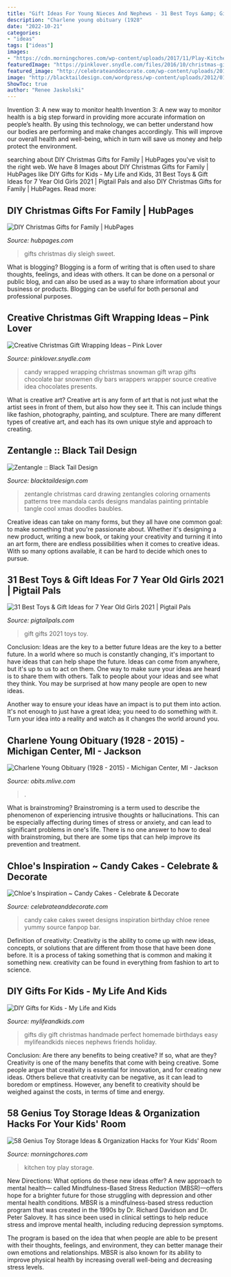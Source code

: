 ```yaml
---
title: "Gift Ideas For Young Nieces And Nephews - 31 Best Toys &amp; Gift Ideas For 7 Year Old Girls 2021"
description: "Charlene young obituary (1928"
date: "2022-10-21"
categories:
- "ideas"
tags: ["ideas"]
images:
- "https://cdn.morningchores.com/wp-content/uploads/2017/11/Play-Kitchen.jpg"
featuredImage: "https://pinklover.snydle.com/files/2016/10/christmas-gift-wrapping-ideas-for-chocolate-bar.jpg"
featured_image: "http://celebrateanddecorate.com/wp-content/uploads/2012/12/000_0007.20135715-768x1024.jpg"
image: "http://blacktaildesign.com/wordpress/wp-content/uploads/2012/01/webDSCN1650.jpg"
ShowToc: true
author: "Renee Jaskolski"
---
```



Invention 3: A new way to monitor health
Invention 3: A new way to monitor health is a big step forward in providing more accurate information on people’s health. By using this technology, we can better understand how our bodies are performing and make changes accordingly. This will improve our overall health and well-being, which in turn will save us money and help protect the environment.

	

		
searching about DIY Christmas Gifts for Family | HubPages you've visit to the right web. We have 8 Images about DIY Christmas Gifts for Family | HubPages like DIY Gifts for Kids - My Life and Kids, 31 Best Toys &amp; Gift Ideas for 7 Year Old Girls 2021 | Pigtail Pals and also DIY Christmas Gifts for Family | HubPages. Read more:
		
    
## DIY Christmas Gifts For Family | HubPages

<img loading=lazy src="https://usercontent2.hubstatic.com/12018947.jpg" onerror="this.onerror=null;this.src='https://tse1.mm.bing.net/th?id=OIP.PkI6I2ZoKkK4VGEdrRh5oQAAAA&amp;pid=15.1';" alt="DIY Christmas Gifts for Family | HubPages">

_Source: hubpages.com_

>gifts christmas diy sleigh sweet. 

	

What is blogging?
Blogging is a form of writing that is often used to share thoughts, feelings, and ideas with others. It can be done on a personal or public blog, and can also be used as a way to share information about your business or products. Blogging can be useful for both personal and professional purposes.

    
## Creative Christmas Gift Wrapping Ideas – Pink Lover

<img loading=lazy src="https://pinklover.snydle.com/files/2016/10/christmas-gift-wrapping-ideas-for-chocolate-bar.jpg" onerror="this.onerror=null;this.src='https://tse1.mm.bing.net/th?id=OIP._OPafE9TjH8wTSqZsYh0fwHaE7&amp;pid=15.1';" alt="Creative Christmas Gift Wrapping Ideas – Pink Lover">

_Source: pinklover.snydle.com_

>candy wrapped wrapping christmas snowman gift wrap gifts chocolate bar snowmen diy bars wrappers wrapper source creative idea chocolates presents. 

	

What is creative art?
Creative art is any form of art that is not just what the artist sees in front of them, but also how they see it. This can include things like fashion, photography, painting, and sculpture. There are many different types of creative art, and each has its own unique style and approach to creating.

    
## Zentangle :: Black Tail Design

<img loading=lazy src="http://blacktaildesign.com/wordpress/wp-content/uploads/2012/01/webDSCN1650.jpg" onerror="this.onerror=null;this.src='https://tse3.mm.bing.net/th?id=OIP.FI3XxGPdmQiqHNN3OqFzjgHaJh&amp;pid=15.1';" alt="Zentangle :: Black Tail Design">

_Source: blacktaildesign.com_

>zentangle christmas card drawing zentangles coloring ornaments patterns tree mandala cards designs mandalas painting printable tangle cool xmas doodles baubles. 

	

Creative ideas can take on many forms, but they all have one common goal: to make something that you're passionate about. Whether it's designing a new product, writing a new book, or taking your creativity and turning it into an art form, there are endless possibilities when it comes to creative ideas. With so many options available, it can be hard to decide which ones to pursue.

    
## 31 Best Toys &amp; Gift Ideas For 7 Year Old Girls 2021 | Pigtail Pals

<img loading=lazy src="https://pigtailpals.com/wp-content/uploads/2018/11/gifts-for-7-year-old-girls.png" onerror="this.onerror=null;this.src='https://tse3.mm.bing.net/th?id=OIP.hrkQYtlAidLM0aPQT2mWuwHaMW&amp;pid=15.1';" alt="31 Best Toys &amp; Gift Ideas for 7 Year Old Girls 2021 | Pigtail Pals">

_Source: pigtailpals.com_

>gift gifts 2021 toys toy. 

	

Conclusion: Ideas are the key to a better future
Ideas are the key to a better future. In a world where so much is constantly changing, it's important to have ideas that can help shape the future. Ideas can come from anywhere, but it's up to us to act on them.
One way to make sure your ideas are heard is to share them with others. Talk to people about your ideas and see what they think. You may be surprised at how many people are open to new ideas.

Another way to ensure your ideas have an impact is to put them into action. It's not enough to just have a great idea; you need to do something with it. Turn your idea into a reality and watch as it changes the world around you.

    
## Charlene Young Obituary (1928 - 2015) - Michigan Center, MI - Jackson

<img loading=lazy src="https://cache.legacy.net/legacy/images/cobrands/jackson/photos/photo_20150109_WM0027669_0_young_charlene_20150109.jpgx?w=600&amp;h=500" onerror="this.onerror=null;this.src='https://tse4.mm.bing.net/th?id=OIP.Ih8i7WcVHAxJYJk7Fm8nVQHaGL&amp;pid=15.1';" alt="Charlene Young Obituary (1928 - 2015) - Michigan Center, MI - Jackson">

_Source: obits.mlive.com_

>. 

	

What is brainstroming?
Brainstroming is a term used to describe the phenomenon of experiencing intrusive thoughts or hallucinations. This can be especially affecting during times of stress or anxiety, and can lead to significant problems in one's life. There is no one answer to how to deal with brainstroming, but there are some tips that can help improve its prevention and treatment.

    
## Chloe&#039;s Inspiration ~ Candy Cakes - Celebrate &amp; Decorate

<img loading=lazy src="http://celebrateanddecorate.com/wp-content/uploads/2012/12/000_0007.20135715-768x1024.jpg" onerror="this.onerror=null;this.src='https://tse2.mm.bing.net/th?id=OIP.WNOMAomjG3Z40JMw2Lxw1AHaJ4&amp;pid=15.1';" alt="Chloe&#039;s Inspiration ~ Candy Cakes - Celebrate &amp; Decorate">

_Source: celebrateanddecorate.com_

>candy cake cakes sweet designs inspiration birthday chloe renee yummy source fanpop bar. 

	

Definition of creativity:
Creativity is the ability to come up with new ideas, concepts, or solutions that are different from those that have been done before. It is a process of taking something that is common and making it something new. creativity can be found in everything from fashion to art to science.

    
## DIY Gifts For Kids - My Life And Kids

<img loading=lazy src="http://mylifeandkids.com/wp-content/uploads/2014/11/diy-gifts-for-kids-500x1024.png" onerror="this.onerror=null;this.src='https://tse2.mm.bing.net/th?id=OIP.eFnNE6WWMGTPE2gAw4llDQHaPK&amp;pid=15.1';" alt="DIY Gifts for Kids - My Life and Kids">

_Source: mylifeandkids.com_

>gifts diy gift christmas handmade perfect homemade birthdays easy mylifeandkids nieces nephews friends holiday. 

	

Conclusion: Are there any benefits to being creative? If so, what are they?
Creativity is one of the many benefits that come with being creative. Some people argue that creativity is essential for innovation, and for creating new ideas. Others believe that creativity can be negative, as it can lead to boredom or emptiness. However, any benefit to creativity should be weighed against the costs, in terms of time and energy.

    
## 58 Genius Toy Storage Ideas &amp; Organization Hacks For Your Kids&#039; Room

<img loading=lazy src="https://cdn.morningchores.com/wp-content/uploads/2017/11/Play-Kitchen.jpg" onerror="this.onerror=null;this.src='https://tse2.mm.bing.net/th?id=OIP.fixeSfJA7r7f0pJdACI9tgHaG6&amp;pid=15.1';" alt="58 Genius Toy Storage Ideas &amp; Organization Hacks for Your Kids&#039; Room">

_Source: morningchores.com_

>kitchen toy play storage. 

	

New Directions: What options do these new ideas offer?
A new approach to mental health— called Mindfulness-Based Stress Reduction (MBSR)—offers hope for a brighter future for those struggling with depression and other mental health conditions.
MBSR is a mindfulness-based stress reduction program that was created in the 1990s by Dr. Richard Davidson and Dr. Peter Salovey. It has since been used in clinical settings to help reduce stress and improve mental health, including reducing depression symptoms.

The program is based on the idea that when people are able to be present with their thoughts, feelings, and environment, they can better manage their own emotions and relationships. MBSR is also known for its ability to improve physical health by increasing overall well-being and decreasing stress levels.

